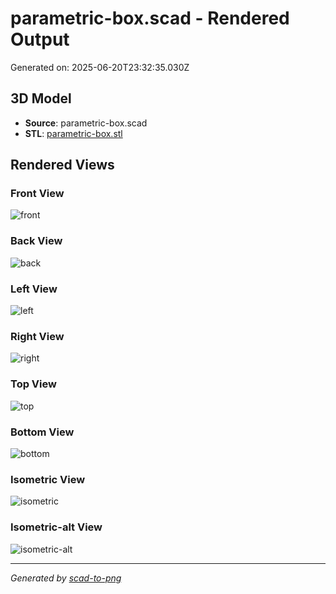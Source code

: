 # parametric-box.scad - Rendered Output

Generated on: 2025-06-20T23:32:35.030Z

## 3D Model

- **Source**: parametric-box.scad
- **STL**: [parametric-box.stl](./parametric-box.stl)

## Rendered Views

### Front View
![front](./front.png)

### Back View
![back](./back.png)

### Left View
![left](./left.png)

### Right View
![right](./right.png)

### Top View
![top](./top.png)

### Bottom View
![bottom](./bottom.png)

### Isometric View
![isometric](./isometric.png)

### Isometric-alt View
![isometric-alt](./isometric-alt.png)

---
*Generated by [scad-to-png](https://github.com/imjasonh/scad-to-png)*
